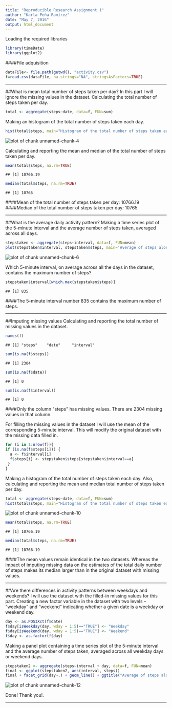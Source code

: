 ```yaml
---
title: "Reproducible Research Assignment 1"
author: "Karla Peña Ramírez"
date: "May 7, 2016"
output: html_document
---
```

 
Loading the required libraries


```r
library(timeDate)
library(ggplot2)
```

####File adquisition

```r
dataFile<- file.path(getwd(), "activity.csv")
f=read.csv(dataFile, na.strings="NA", stringsAsFactors=TRUE)
```

***

##What is mean total number of steps taken per day?
In this part I will ignore the missing values in the dataset. Calculating the total number of steps taken per day.


```r
total <- aggregate(steps~date, data=f, FUN=sum) 
```

Making an histogram of the total number of steps taken each day.


```r
hist(total$steps, main="Histogram of the total number of steps taken each day", xlab="Steps", col="red", las=1)
```

![plot of chunk unnamed-chunk-4](figure/unnamed-chunk-4-1.png)

Calculating and reporting the mean and median of the total number of steps taken per day.


```r
mean(total$steps, na.rm=TRUE)
```

```
## [1] 10766.19
```

```r
median(total$steps, na.rm=TRUE)
```

```
## [1] 10765
```

####Mean of the total number of steps taken per day: 10766.19
####Median of the total number of steps taken per day: 10765

***

##What is the average daily activity pattern?
Making a time series plot of the 5-minute interval and the average number of steps taken, averaged across all days.


```r
stepstaken <- aggregate(steps~interval, data=f, FUN=mean) 
plot(stepstaken$interval, stepstaken$steps, main='Average of steps along October and November 2012', xlab='Interval', ylab='Average Steps', type='l', col="blue", xlim=c(0,2500))
```

![plot of chunk unnamed-chunk-6](figure/unnamed-chunk-6-1.png)

Which 5-minute interval, on average across all the days in the dataset, contains the maximum number of steps?


```r
stepstaken$interval[which.max(stepstaken$steps)]
```

```
## [1] 835
```

####The 5-minute interval number 835 contains the maximum number of steps.

***

##Imputing missing values
Calculating and reporting the total number of missing values in the dataset. 


```r
names(f)
```

```
## [1] "steps"    "date"     "interval"
```

```r
sum(is.na(f$steps))
```

```
## [1] 2304
```

```r
sum(is.na(f$date))
```

```
## [1] 0
```

```r
sum(is.na(f$interval))
```

```
## [1] 0
```

####Only the column "steps" has missing values. There are 2304 missing values in that column.

For filling the missing values in the dataset I will use the mean of the corresponding 5-minute interval. This will modify the original dataset with the missing data filled in.


```r
for (i in 1:nrow(f)){ 
if (is.na(f$steps[i])) {
  a <- f$interval[i]
  f$steps[i] <- stepstaken$steps[stepstaken$interval==a]
 }
}
```

Making a histogram of the total number of steps taken each day. Also, calculating and reporting the mean and median total number of steps taken per day. 


```r
total <- aggregate(steps~date, data=f, FUN=sum) 
hist(total$steps, main="Histogram of the total number of steps taken each day \n Filled values", xlab="Steps", col="red", las=1)
```

![plot of chunk unnamed-chunk-10](figure/unnamed-chunk-10-1.png)

```r
mean(total$steps, na.rm=TRUE)
```

```
## [1] 10766.19
```

```r
median(total$steps, na.rm=TRUE)
```

```
## [1] 10766.19
```

####The mean values remain identical in the two datasets. Whereas the impact of imputing missing data on the estimates of the total daily number of steps makes its median larger than in the original dataset with missing values.

***

##Are there differences in activity patterns between weekdays and weekends?
I will use the dataset with the filled-in missing values for this part. Creating a new factor variable in the dataset with two levels – “weekday” and “weekend” indicating whether a given date is a weekday or weekend day.


```r
day <- as.POSIXct(f$date)
f$day[isWeekday(day, wday = 1:5)=="TRUE"] <- "Weekday"
f$day[isWeekend(day, wday = 1:5)=="TRUE"] <- "Weekend"
f$day <- as.factor(f$day)
```

Making a panel plot containing a time series plot of the 5-minute interval and the average number of steps taken, averaged across all weekday days or weekend days. 


```r
stepstaken2 <- aggregate(steps~interval + day, data=f, FUN=mean) 
final <- ggplot(stepstaken2, aes(interval, steps))
final + facet_grid(day~.) + geom_line() + ggtitle("Average of steps along October and November 2012") + labs(x="Interval", y="Average Steps")
```

![plot of chunk unnamed-chunk-12](figure/unnamed-chunk-12-1.png)

Done! Thank you!.

***
